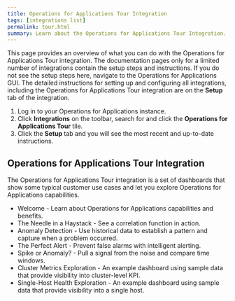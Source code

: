 ```yaml
---
title: Operations for Applications Tour Integration
tags: [integrations list]
permalink: tour.html
summary: Learn about the Operations for Applications Tour Integration.
---
```


This page provides an overview of what you can do with the Operations for Applications Tour integration. The documentation pages only for a limited number of integrations contain the setup steps and instructions. If you do not see the setup steps here, navigate to the Operations for Applications GUI. The detailed instructions for setting up and configuring all integrations, including the Operations for Applications Tour integration are on the **Setup** tab of the integration.

1. Log in to your Operations for Applications instance. 
2. Click **Integrations** on the toolbar, search for and click the **Operations for Applications Tour** tile. 
3. Click the **Setup** tab and you will see the most recent and up-to-date instructions.

## Operations for Applications Tour Integration

The Operations for Applications Tour integration is a set of dashboards that show some typical customer use cases and let you explore Operations for Applications capabilities.

 - Welcome - Learn about Operations for Applications capabilities and benefits.
 - The Needle in a Haystack - See a correlation function in action. 
 - Anomaly Detection - Use historical data to establish a pattern and capture when a problem occurred. 
 - The Perfect Alert - Prevent false alarms with intelligent alerting. 
 - Spike or Anomaly? - Pull a signal from the noise and compare time windows. 
 - Cluster Metrics Exploration - An example dashboard using sample data that provide visibility into cluster-level KPI. 
 - Single-Host Health Exploration - An example dashboard using sample data that provide visibility into a single host.




